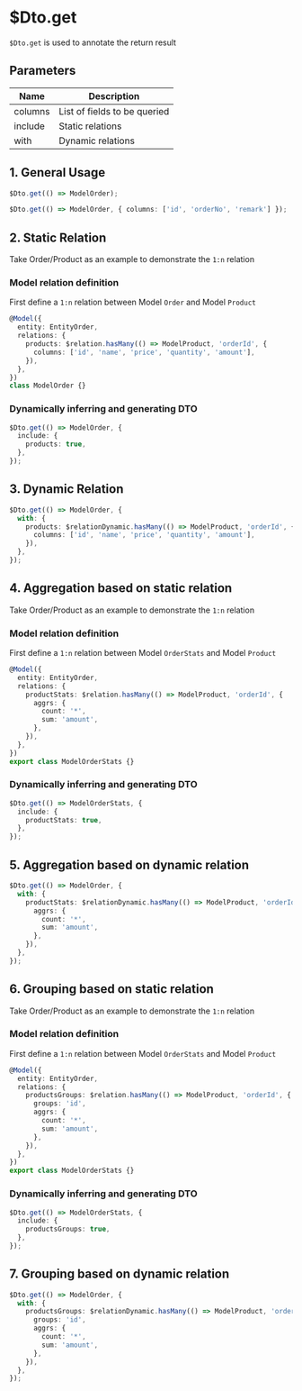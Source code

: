 # $Dto.get

`$Dto.get` is used to annotate the return result

## Parameters

|Name|Description|
|--|--|
|columns|List of fields to be queried|
|include|Static relations|
|with|Dynamic relations|

## 1. General Usage

``` typescript
$Dto.get(() => ModelOrder);
```

``` typescript
$Dto.get(() => ModelOrder, { columns: ['id', 'orderNo', 'remark'] });
```

## 2. Static Relation

Take Order/Product as an example to demonstrate the `1:n` relation

### Model relation definition

First define a `1:n` relation between Model `Order` and Model `Product`

``` typescript
@Model({
  entity: EntityOrder,
  relations: {
    products: $relation.hasMany(() => ModelProduct, 'orderId', {
      columns: ['id', 'name', 'price', 'quantity', 'amount'],
    }),
  },
})
class ModelOrder {}
```

### Dynamically inferring and generating DTO

``` typescript
$Dto.get(() => ModelOrder, {
  include: {
    products: true,
  },
});
```

## 3. Dynamic Relation

``` typescript
$Dto.get(() => ModelOrder, {
  with: {
    products: $relationDynamic.hasMany(() => ModelProduct, 'orderId', {
      columns: ['id', 'name', 'price', 'quantity', 'amount'],
    }),
  },
});
```

## 4. Aggregation based on static relation

Take Order/Product as an example to demonstrate the `1:n` relation

### Model relation definition

First define a `1:n` relation between Model `OrderStats` and Model `Product`

``` typescript
@Model({
  entity: EntityOrder,
  relations: {
    productStats: $relation.hasMany(() => ModelProduct, 'orderId', {
      aggrs: {
        count: '*',
        sum: 'amount',
      },
    }),
  },
})
export class ModelOrderStats {}
```

### Dynamically inferring and generating DTO

``` typescript
$Dto.get(() => ModelOrderStats, {
  include: {
    productStats: true,
  },
});
```

## 5. Aggregation based on dynamic relation

``` typescript
$Dto.get(() => ModelOrder, {
  with: {
    productStats: $relationDynamic.hasMany(() => ModelProduct, 'orderId', {
      aggrs: {
        count: '*',
        sum: 'amount',
      },
    }),
  },
});
```

## 6. Grouping based on static relation

Take Order/Product as an example to demonstrate the `1:n` relation

### Model relation definition

First define a `1:n` relation between Model `OrderStats` and Model `Product`

``` typescript
@Model({
  entity: EntityOrder,
  relations: {
    productsGroups: $relation.hasMany(() => ModelProduct, 'orderId', {
      groups: 'id',
      aggrs: {
        count: '*',
        sum: 'amount',
      },
    }),
  },
})
export class ModelOrderStats {}
```

### Dynamically inferring and generating DTO

``` typescript
$Dto.get(() => ModelOrderStats, {
  include: {
    productsGroups: true,
  },
});
```

## 7. Grouping based on dynamic relation

``` typescript
$Dto.get(() => ModelOrder, {
  with: {
    productsGroups: $relationDynamic.hasMany(() => ModelProduct, 'orderId', {
      groups: 'id',
      aggrs: {
        count: '*',
        sum: 'amount',
      },
    }),
  },
});
```
